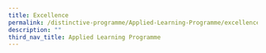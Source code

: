 ```yaml
---
title: Excellence
permalink: /distinctive-programme/Applied-Learning-Programme/excellence/
description: ""
third_nav_title: Applied Learning Programme
---
```

